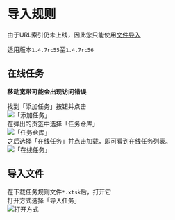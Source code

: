 # 导入规则
由于URL索引仍未上线，因此您只能使用[文件导入](#导入文件)

适用版本``1.4.7rc55``至``1.4.7rc56``

## 在线任务
**移动宽带可能会出现访问错误**

找到「添加任务」按钮并点击<br>
![「添加任务」](https://s21.ax1x.com/2024/05/23/pkMOJH0.jpg)<br>
在弹出的页签中选择「任务仓库」<br>
![「任务仓库」](https://s21.ax1x.com/2024/05/23/pkMONNT.jpg)<br>
之后选择「在线任务」并点击加载，即可看到在线任务列表。<br>
![「在线任务」](https://s21.ax1x.com/2024/05/23/pkMOtEV.jpg)<br>

## 导入文件
在下载任务规则文件``*.xtsk``后，打开它<br>
打开方式选择「导入任务」<br>
![打开方式](https://s21.ax1x.com/2024/05/23/pkMOBv9.jpg)